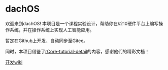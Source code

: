 # dachOS

欢迎来到dachOS! 本项目是一个课程实验设计，帮助你在k210硬件平台上编写操作系统，并在操作系统上实现人工智能应用。

暂定在Github上开发，自动同步至Gitee。

同时，本项目借鉴了[rCore-tutorial-detail](https://gitee.com/rCore-Tutorial-detail/r-core-tutorial-detail)的内容，感谢他们的精彩文档！

[开发wiki](doc/wiki/Home.md)